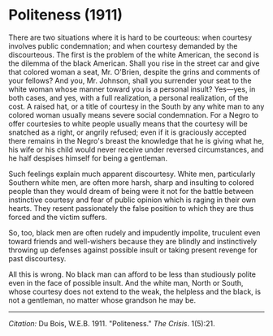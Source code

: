 <!--
title:   Politeness
author:  Du Bois, W.E.B.
journal: The Crisis
year:    1911
volume:  1
issue:   5
pages:   21
-->
# Politeness (1911)

There are two situations where it is hard to be courteous: when courtesy involves public condemnation; and when courtesy demanded by the discourteous. The first is the problem of the white American, the second is the dilemma of the black American. Shall you rise in the street car and give that colored woman a seat, Mr. O'Brien, despite the grins and comments of your fellows? And you, Mr. Johnson, shall you surrender your seat to the white woman whose manner toward you is a personal insult? Yes—yes, in both cases, and yes, with a full realization, a personal realization, of the cost. A raised hat, or a title of courtesy in the South by any white man to any colored woman usually means severe social condemnation. For a Negro to offer courtesies to white people usually means that the courtesy will be snatched as a right, or angrily refused; even if it is graciously accepted there remains in the Negro's breast the knowledge that he is giving what he, his wife or his child would never receive under reversed circumstances, and he half despises himself for being a gentleman.

Such feelings explain much apparent discourtesy. White men, particularly Southern white men, are often more harsh, sharp and insulting to colored people than they would dream of being were it not for the battle between instinctive courtesy and fear of public opinion which is raging in their own hearts. They resent passionately the false position to which they are thus forced and the victim suffers.

So, too, black men are often rudely and impudently impolite, truculent even toward friends and well-wishers because they are blindly and instinctively throwing up defenses against possible insult or taking present revenge for past discourtesy.

All this is wrong. No black man can afford to be less than studiously polite even in the face of possible insult. And the white man, North or South, whose courtesy does not extend to the weak, the helpless and the black, is not a gentleman, no matter whose grandson he may be.



_________________
*Citation:* Du Bois, W.E.B. 1911. "Politeness."  *The Crisis*. 1(5):21.
